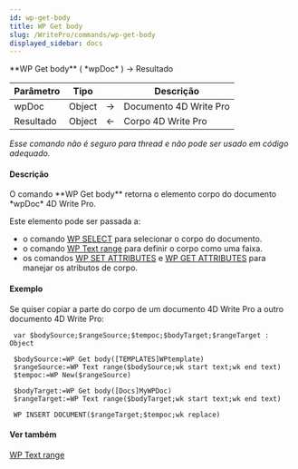 ```yaml
---
id: wp-get-body
title: WP Get body
slug: /WritePro/commands/wp-get-body
displayed_sidebar: docs
---
```


<!--REF #_command_.WP Get body.Syntax-->**WP Get body** ( *wpDoc* ) -> Resultado<!-- END REF-->
<!--REF #_command_.WP Get body.Params-->
| Parâmetro | Tipo |  | Descrição |
| --- | --- | --- | --- |
| wpDoc | Object | &#8594;  | Documento 4D Write Pro |
| Resultado | Object | &#8592; | Corpo 4D Write Pro |

<!-- END REF-->

*Esse comando não é seguro para thread e não pode ser usado em código adequado.*


#### Descrição 

<!--REF #_command_.WP Get body.Summary-->O comando **WP Get body** retorna o elemento corpo do documento *wpDoc* 4D Write Pro.<!-- END REF-->

Este elemento pode ser passada a:

* o comando [WP SELECT](wp-select.md) para selecionar o corpo do documento.
* o comando [WP Text range](wp-text-range.md) para definir o corpo como uma faixa.
* os comandos [WP SET ATTRIBUTES](wp-set-attributes.md) e [WP GET ATTRIBUTES](wp-get-attributes.md) para manejar os atributos de corpo.

#### Exemplo 

Se quiser copiar a parte do corpo de um documento 4D Write Pro a outro documento 4D Write Pro:

```4d
 var $bodySource;$rangeSource;$tempoc;$bodyTarget;$rangeTarget : Object
 
 $bodySource:=WP Get body([TEMPLATES]WPtemplate)
 $rangeSource:=WP Text range($bodySource;wk start text;wk end text)
 $tempoc:=WP New($rangeSource)
 
 $bodyTarget:=WP Get body([Docs]MyWPDoc)
 $rangeTarget:=WP Text range($bodyTarget;wk start text;wk end text)
 
 WP INSERT DOCUMENT($rangeTarget;$tempoc;wk replace)
```

#### Ver também 

[WP Text range](wp-text-range.md)  